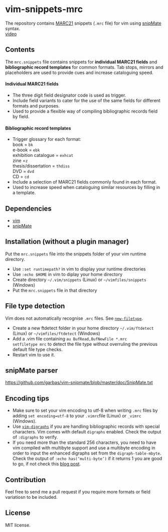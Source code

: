 # vim-snippets-mrc
The repository contains [MARC21](https://en.wikipedia.org/wiki/MARC_standards) snippets (`.mrc` file) for vim using [snipMate](https://github.com/garbas/vim-snipmate) syntax.  
[video](https://asciinema.org/)

## Contents
The `mrc.snippets` file contains snippets for **individual MARC21 fields** and **bibliographic record templates** for common formats. Tab stops, mirrors and placeholders are used to provide cues and increase cataloguing speed.

#### Individual MARC21 fields 
- The three digit field designator code is used as trigger. 
- Include field variants to cater for the use of the same fields for different formats and purposes.
- Used to provide a flexible way of compiling bibliographic records field by field.

#### Bibliographic record templates
- Trigger glossary for each format:  
  book = `bk`  
  e-book = `ebk`  
  exhibition catalogue = `exhcat`  
  zine =`z`  
  thesis/dissertation = `thdiss`  
  DVD = `dvd`  
  CD = `cd`  
- Include a selection of MARC21 fields commonly found in each format.
- Used to increase speed when cataloguing similar resources by filling in a template.

## Dependencies
- [vim](https://www.vim.org/)
- [snipMate](https://github.com/garbas/vim-snipmate)

## Installation (without a plugin manager)
Put the `mrc.snippets` file into the snippets folder of your vim runtime directory.

- Use `:set runtimepath?` in vim to display your runtime directories
- Use `:echo $HOME` in vim to diplay your home directory
- Create directory `~/.vim/snippets` (Linux) or `~/vimfiles/snippets` (Windows)
- Put the `mrc.snippets` file in that directory

## File type detection
Vim does not automatically recognise `.mrc` files. See [`new-filetype`](http://vimdoc.sourceforge.net/htmldoc/filetype.html#new-filetype).
- Create a new ftdetect folder in your home directory `~/.vim/ftdetect` (Linux) or `~/vimfiles/ftdetect` (Windows)
- Add a .vim file containing `au BufRead,BufNewFile *.mrc		setfiletype mrc` to detect the file type without overruling the previous default file type checks.
- Restart vim to use it.

## snipMate parser
https://github.com/garbas/vim-snipmate/blob/master/doc/SnipMate.txt

## Encoding tips
- Make sure to set your vim encoding to utf-8 when writing `.mrc` files by adding `set encoding=utf-8` to your `.vimrc`file (Linux) or `_vimrc` (Windows).
- Use [`vim-digraphs`](http://vimdoc.sourceforge.net/htmldoc/digraph.html) if you are handling bibliographic records with special characters. Vim comes with default `digraphs` enabled. Check the output of `:digraphs` to verify.
- If you need more than the standard 256 characters, you need to have vim compiled with multibyte support and use a multibyte encoding in order to input the enhanced digraphs set from the `digraph-table-mbyte`. Check the output of `:echo has(‘multi-byte’)` if it returns 1 you are good to go, if not check this [blog post](http://www.miglenaminkova.com/posts/not-all-punctuation-is-made-equal/).

## Contribution
Feel free to send  me a pull request if you require more formats or field variatiosn to be included.

## License
MIT license.
